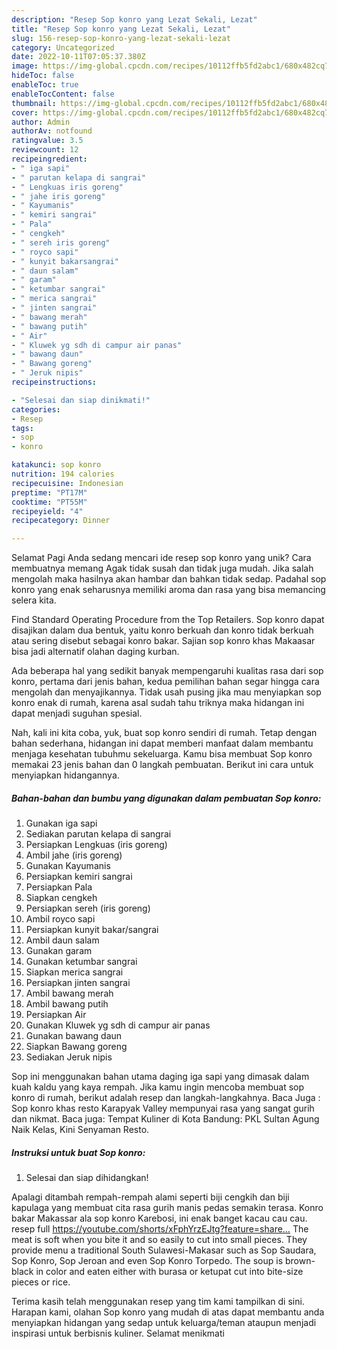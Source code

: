 ```yaml
---
description: "Resep Sop konro yang Lezat Sekali, Lezat"
title: "Resep Sop konro yang Lezat Sekali, Lezat"
slug: 156-resep-sop-konro-yang-lezat-sekali-lezat
category: Uncategorized
date: 2022-10-11T07:05:37.380Z
image: https://img-global.cpcdn.com/recipes/10112ffb5fd2abc1/680x482cq70/sop-konro-foto-resep-utama.jpg
hideToc: false
enableToc: true
enableTocContent: false
thumbnail: https://img-global.cpcdn.com/recipes/10112ffb5fd2abc1/680x482cq70/sop-konro-foto-resep-utama.jpg
cover: https://img-global.cpcdn.com/recipes/10112ffb5fd2abc1/680x482cq70/sop-konro-foto-resep-utama.jpg
author: Admin
authorAv: notfound
ratingvalue: 3.5
reviewcount: 12
recipeingredient:
- " iga sapi"
- " parutan kelapa di sangrai"
- " Lengkuas iris goreng"
- " jahe iris goreng"
- " Kayumanis"
- " kemiri sangrai"
- " Pala"
- " cengkeh"
- " sereh iris goreng"
- " royco sapi"
- " kunyit bakarsangrai"
- " daun salam"
- " garam"
- " ketumbar sangrai"
- " merica sangrai"
- " jinten sangrai"
- " bawang merah"
- " bawang putih"
- " Air"
- " Kluwek yg sdh di campur air panas"
- " bawang daun"
- " Bawang goreng"
- " Jeruk nipis"
recipeinstructions:

- "Selesai dan siap dinikmati!"
categories:
- Resep
tags:
- sop
- konro

katakunci: sop konro 
nutrition: 194 calories
recipecuisine: Indonesian
preptime: "PT17M"
cooktime: "PT55M"
recipeyield: "4"
recipecategory: Dinner

---
```



Selamat Pagi Anda sedang mencari ide resep sop konro yang unik? Cara membuatnya memang Agak tidak susah dan tidak juga mudah. Jika salah mengolah maka hasilnya akan hambar dan bahkan tidak sedap. Padahal sop konro yang enak seharusnya memiliki aroma dan rasa yang bisa memancing selera kita.


Find Standard Operating Procedure from the Top Retailers. Sop konro dapat disajikan dalam dua bentuk, yaitu konro berkuah dan konro tidak berkuah atau sering disebut sebagai konro bakar. Sajian sop konro khas Makaasar bisa jadi alternatif olahan daging kurban.

Ada beberapa hal yang sedikit banyak mempengaruhi kualitas rasa dari sop konro, pertama dari jenis bahan, kedua pemilihan bahan segar hingga cara mengolah dan menyajikannya. Tidak usah pusing jika mau menyiapkan sop konro enak di rumah, karena asal sudah tahu triknya maka hidangan ini dapat menjadi suguhan spesial.


Nah, kali ini kita coba, yuk, buat sop konro sendiri di rumah. Tetap dengan bahan sederhana, hidangan ini dapat memberi manfaat dalam membantu menjaga kesehatan tubuhmu sekeluarga. Kamu bisa membuat Sop konro memakai 23 jenis bahan dan 0 langkah pembuatan. Berikut ini cara untuk menyiapkan hidangannya.

<!--inarticleads1-->

##### Bahan-bahan dan bumbu yang digunakan dalam pembuatan Sop konro:

1. Gunakan  iga sapi
1. Sediakan  parutan kelapa di sangrai
1. Persiapkan  Lengkuas (iris goreng)
1. Ambil  jahe (iris goreng)
1. Gunakan  Kayumanis
1. Persiapkan  kemiri sangrai
1. Persiapkan  Pala
1. Siapkan  cengkeh
1. Persiapkan  sereh (iris goreng)
1. Ambil  royco sapi
1. Persiapkan  kunyit bakar/sangrai
1. Ambil  daun salam
1. Gunakan  garam
1. Gunakan  ketumbar sangrai
1. Siapkan  merica sangrai
1. Persiapkan  jinten sangrai
1. Ambil  bawang merah
1. Ambil  bawang putih
1. Persiapkan  Air
1. Gunakan  Kluwek yg sdh di campur air panas
1. Gunakan  bawang daun
1. Siapkan  Bawang goreng
1. Sediakan  Jeruk nipis


Sop ini menggunakan bahan utama daging iga sapi yang dimasak dalam kuah kaldu yang kaya rempah. Jika kamu ingin mencoba membuat sop konro di rumah, berikut adalah resep dan langkah-langkahnya. Baca Juga : Sop konro khas resto Karapyak Valley mempunyai rasa yang sangat gurih dan nikmat. Baca juga: Tempat Kuliner di Kota Bandung: PKL Sultan Agung Naik Kelas, Kini Senyaman Resto. 

<!--inarticleads2-->

##### Instruksi untuk buat Sop konro:


1. Selesai dan siap dihidangkan!

Apalagi ditambah rempah-rempah alami seperti biji cengkih dan biji kapulaga yang membuat cita rasa gurih manis pedas semakin terasa. Konro bakar Makassar ala sop konro Karebosi, ini enak banget kacau cau cau. resep full https://youtube.com/shorts/xFphYrzEJtg?feature=share… The meat is soft when you bite it and so easily to cut into small pieces. They provide menu a traditional South Sulawesi-Makasar such as Sop Saudara, Sop Konro, Sop Jeroan and even Sop Konro Torpedo. The soup is brown-black in color and eaten either with burasa or ketupat cut into bite-size pieces or rice. 

Terima kasih telah menggunakan resep yang tim kami tampilkan di sini. Harapan kami, olahan Sop konro yang mudah di atas dapat membantu anda menyiapkan hidangan yang sedap untuk keluarga/teman ataupun menjadi inspirasi untuk berbisnis kuliner. Selamat menikmati

